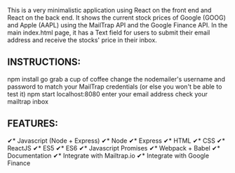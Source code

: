 
This is a very minimalistic application using React on the front end and React on the back end. It shows the current stock prices of Google (GOOG) and Apple (AAPL) using the MailTrap API and the Google Finance API. In the main index.html page, it has a Text field for users to submit their email address and receive the stocks' price in their inbox.


INSTRUCTIONS:
-------------------------------
  npm install
  go grab a cup of coffee
  change the nodemailer's username and password to match your MailTrap credentials (or else you won't be able to test it)
  npm start
  localhost:8080
  enter your email address
  check your mailtrap inbox


FEATURES:
-------------------------------
✔* Javascript (Node + Express)
✔* Node
✔* Express
✔* HTML
✔* CSS 
✔* ReactJS 
✔* ES5
✔* ES6 
✔* Javascript Promises
✔* Webpack + Babel
✔* Documentation
✔* Integrate with Mailtrap.io 
✔* Integrate with Google Finance
